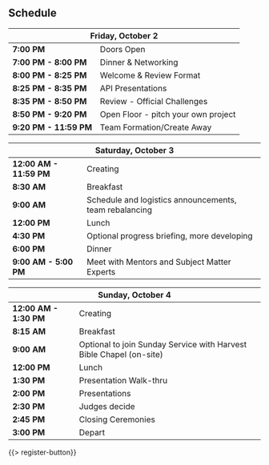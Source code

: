 ## <i class="icon fa-clock-o"></i> Schedule

<table class="default">
<thead>
<tr class="row-1 odd">
  <th colspan="2" class="column-1"><div>Friday, October 2</div></th>
</tr>
</thead>
<tbody class="row-hover" role="alert" aria-live="polite" aria-relevant="all">
<tr class="row-2">
  <td class="column-1"><strong>7:00 PM</strong></td><td class="column-2">Doors Open </td>
</tr>
<tr class="row-3">
  <td class="column-1"><strong>7:00 PM - 8:00 PM</strong></td><td class="column-2">Dinner &amp; Networking</td>
</tr>
<tr class="row-4">
  <td class="column-1"><strong>8:00 PM - 8:25 PM</strong></td><td class="column-2">Welcome & Review Format </td>
</tr>

<tr class="row-5">
  <td class="column-1"><strong>8:25 PM - 8:35 PM</strong></td><td class="column-2">API Presentations</td>
</tr>
<tr class="row-6">
  <td class="column-1"><strong>8:35 PM - 8:50 PM</strong></td><td class="column-2">Review - Official Challenges </td>
</tr>
<tr class="row-7">
  <td class="column-1"><strong>8:50 PM - 9:20 PM</strong></td><td class="column-2">Open Floor - pitch your own project</td>
</tr>
<tr class="row-11">
  <td class="column-1"><strong>9:20 PM - 11:59 PM</strong></td><td class="column-2">Team Formation/Create Away</td>
</tr>
</tbody>
</table>


<table class="default">
<thead>
<tr class="row-1 odd">
  <th colspan="2" class="column-1"><div>Saturday, October 3</div></th>
</tr>
</thead>
<tbody class="row-hover">
<tr class="row-2 even">
  <td class="column-1"><strong>12:00 AM - 11:59 PM</strong></td><td class="column-2">Creating</td>
</tr>
<tr class="row-3 odd">
  <td class="column-1"><strong>8:30 AM</strong></td><td class="column-2">Breakfast</td>
</tr>
<tr class="row-4 even">
  <td class="column-1"><strong>9:00 AM</strong></td><td class="column-2">Schedule and logistics announcements, team rebalancing </td>
</tr>
<tr class="row-5 odd">
  <td class="column-1"><strong>12:00 PM</strong></td><td class="column-2">Lunch</td>
</tr>
<tr class="row-6 even">
  <td class="column-1"><strong>4:30 PM</strong></td><td class="column-2">Optional progress briefing, more developing </td>
</tr>

<tr class="row-7 odd">
  <td class="column-1"><strong>6:00 PM</strong></td><td class="column-2">Dinner</td>
</tr>
<tr class="row-8 even">
  <td class="column-1"><strong>9:00 AM - 5:00 PM</strong></td><td class="column-2">Meet with Mentors and Subject Matter Experts</td>
</tr>
</tbody>
</table>

<table class="default">
<thead>
<tr class="row-1 odd">
  <th colspan="2" class="column-1"><div>Sunday, October 4</div></th>
</tr>
</thead>
<tbody class="row-hover">
<tr class="row-2 even">
  <td class="column-1"><strong>12:00 AM - 1:30 PM</strong></td><td class="column-2">Creating</td>
<tr class="row-3 even">
  <td class="column-1"><strong>8:15 AM</strong></td><td class="column-2">Breakfast</td>
</tr>
<tr class="row-4 odd">
  <td class="column-1"><strong>9:00 AM</strong></td><td class="column-2">Optional to join Sunday Service with Harvest Bible Chapel (on-site)</td>
</tr>
<tr class="row-5 even">
  <td class="column-1"><strong>12:00 PM</strong></td><td class="column-2">Lunch</td>
</tr>
<tr class="row-6 odd">
  <td class="column-1"><strong>1:30 PM</strong></td><td class="column-2">Presentation Walk-thru</td>
</tr>
<tr class="row-7 even">
  <td class="column-1"><strong>2:00 PM</strong></td><td class="column-2">Presentations</td>
</tr>
<tr class="row-8 odd">
  <td class="column-1"><strong>2:30 PM </strong></td><td class="column-2">Judges decide</td>
</tr>
<tr class="row-9 even">
  <td class="column-1"><strong>2:45 PM</strong></td><td class="column-2">Closing Ceremonies</td>
</tr>
<tr class="row-10 odd">
  <td class="column-1"><strong>3:00 PM</strong></td><td class="column-2">Depart</td>
</tr>

</tbody>
</table>
{{> register-button}}
